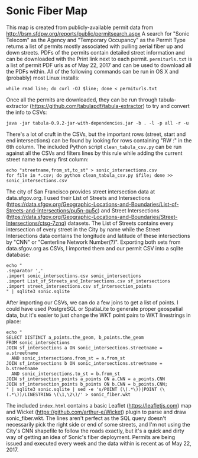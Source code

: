 # Sonic Fiber Map
This map is created from publicly-available permit data from http://bsm.sfdpw.org/reports/public/permitsearch.aspx
A search for "Sonic Telecom" as the Agency and "Temporary Occupancy" as the Permit Type returns a list of permits mostly associated with pulling aerial fiber up and down streets.
PDFs of the permits contain detailed street information and can be downloaded with the Print link next to each permit. `permiturls.txt` is a list of permit PDF urls as of May 22, 2017 and can be used to download all the PDFs within.
All of the following commands can be run in OS X and (probably) most Linux installs:
```
while read line; do curl -OJ $line; done < permiturls.txt
```

Once all the permits are downloaded, they can be run through tabula-extractor (https://github.com/tabulapdf/tabula-extractor) to try and convert the info to CSVs:
```
java -jar tabula-0.9.2-jar-with-dependencies.jar -b . -l -p all -r -u
```

There's a lot of cruft in the CSVs, but the important rows (street, start and end intersections) can be found by looking for rows containing "RW :" in the 6th column.
The included Python script `clean_tabula_csv.py` can be run against all the CSVs and filters lines by this rule while adding the current street name to every first column:
```
echo "streetname,from_st,to_st" > sonic_intersections.csv
for file in *.csv; do python clean_tabula_csv.py $file; done >> sonic_intersections.csv
```

The city of San Francisco provides street intersection data at data.sfgov.org. I used their List of Streets and Intersections (https://data.sfgov.org/Geographic-Locations-and-Boundaries/List-of-Streets-and-Intersections/pu5n-qu5c) and Street Intersections (https://data.sfgov.org/Geographic-Locations-and-Boundaries/Street-Intersections/ctsg-7znq) datasets. The List of Streets contains every intersection of every street in the City by name while the Street Intersections data contains the longitude and latitude of these intersections by "CNN" or "Centerline Network Number(?)". Exporting both sets from data.sfgov.org as CSVs, I imported them and our permit CSV into a sqlite database:
```
echo "
.separator ','
.import sonic_intersections.csv sonic_intersections
.import List_of_Streets_and_Intersections.csv sf_intersections
.import street_intersections.csv sf_intersection_points
" | sqlite3 sonic.sqlite
```

After importing our CSVs, we can do a few joins to get a list of points. I could have used PostgreSQL or SpatiaLite to generate proper geospatial data, but it's easier to just change the WKT point pairs to WKT linestrings in place:
```
echo "
SELECT DISTINCT a_points.the_geom, b_points.the_geom
FROM sonic_intersections
JOIN sf_intersections a ON sonic_intersections.streetname = a.streetname
  AND sonic_intersections.from_st = a.from_st
JOIN sf_intersections b ON sonic_intersections.streetname = b.streetname
  AND sonic_intersections.to_st = b.from_st
JOIN sf_intersection_points a_points ON a.CNN = a_points.CNN
JOIN sf_intersection_points b_points ON b.CNN = b_points.CNN;
" | sqlite3 sonic.sqlite | sed -e 's/POINT (\(.*\))|POINT (\(.*\))/LINESTRING \(\1,\2\)/' > sonic_fiber.wkt
```

The included `index.html` contains a basic Leaflet (https://leafletjs.com) map and Wicket (https://github.com/arthur-e/Wicket) plugin to parse and draw sonic_fiber.wkt.
The lines aren't perfect as the SQL query doesn't necessarily pick the right side or end of some streets, and I'm not using the City's CNN shapefile to follow the roads exactly, but it's a quick and dirty way of getting an idea of Sonic's fiber deployment.
Permits are being issued and executed every week and the data within is recent as of May 22, 2017.
